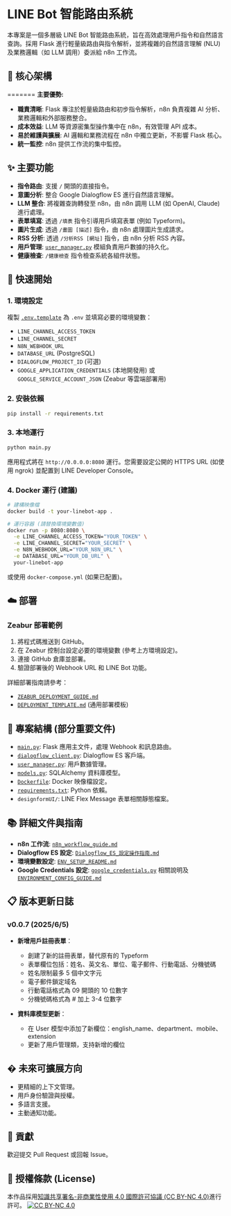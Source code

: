 # LINE Bot 智能路由系統

本專案是一個多層級 LINE Bot 智能路由系統，旨在高效處理用戶指令和自然語言查詢。採用 Flask 進行輕量級路由與指令解析，並將複雜的自然語言理解 (NLU) 及業務邏輯（如 LLM 調用）委派給 n8n 工作流。

## 🚀 核心架構
=======
**主要優勢:**

*   **職責清晰**: Flask 專注於輕量級路由和初步指令解析，n8n 負責複雜 AI 分析、業務邏輯和外部服務整合。
*   **成本效益**: LLM 等資源密集型操作集中在 n8n，有效管理 API 成本。
*   **易於維護與擴展**: AI 邏輯和業務流程在 n8n 中獨立更新，不影響 Flask 核心。
*   **統一監控**: n8n 提供工作流的集中監控。

## ✨ 主要功能

*   **指令路由**: 支援 `/` 開頭的直接指令。
*   **意圖分析**: 整合 Google Dialogflow ES 進行自然語言理解。
*   **LLM 整合**: 將複雜查詢轉發至 n8n，由 n8n 調用 LLM (如 OpenAI, Claude) 進行處理。
*   **表單填寫**: 透過 `/填表` 指令引導用戶填寫表單 (例如 Typeform)。
*   **圖片生成**: 透過 `/畫圖 [描述]` 指令，由 n8n 處理圖片生成請求。
*   **RSS 分析**: 透過 `/分析RSS [網址]` 指令，由 n8n 分析 RSS 內容。
*   **用戶管理**: [`user_manager.py`](user_manager.py:1) 模組負責用戶數據的持久化。
*   **健康檢查**: `/健康檢查` 指令檢查系統各組件狀態。

## 🚀 快速開始

### 1. 環境設定
複製 [`.env.template`](.env.template:1) 為 `.env` 並填寫必要的環境變數：
*   `LINE_CHANNEL_ACCESS_TOKEN`
*   `LINE_CHANNEL_SECRET`
*   `N8N_WEBHOOK_URL`
*   `DATABASE_URL` (PostgreSQL)
*   `DIALOGFLOW_PROJECT_ID` (可選)
*   `GOOGLE_APPLICATION_CREDENTIALS` (本地開發用) 或 `GOOGLE_SERVICE_ACCOUNT_JSON` (Zeabur 等雲端部署用)

### 2. 安裝依賴
```bash
pip install -r requirements.txt
```

### 3. 本地運行
```bash
python main.py
```
應用程式將在 `http://0.0.0.0:8080` 運行。您需要設定公開的 HTTPS URL (如使用 ngrok) 並配置到 LINE Developer Console。

### 4. Docker 運行 (建議)
```bash
# 建構映像檔
docker build -t your-linebot-app .

# 運行容器 (請替換環境變數值)
docker run -p 8080:8080 \
  -e LINE_CHANNEL_ACCESS_TOKEN="YOUR_TOKEN" \
  -e LINE_CHANNEL_SECRET="YOUR_SECRET" \
  -e N8N_WEBHOOK_URL="YOUR_N8N_URL" \
  -e DATABASE_URL="YOUR_DB_URL" \
  your-linebot-app
```
或使用 `docker-compose.yml` (如果已配置)。

## ☁️ 部署

### Zeabur 部署範例
1.  將程式碼推送到 GitHub。
2.  在 Zeabur 控制台設定必要的環境變數 (參考上方環境設定)。
3.  連接 GitHub 倉庫並部署。
4.  驗證部署後的 Webhook URL 和 LINE Bot 功能。

詳細部署指南請參考：
*   [`ZEABUR_DEPLOYMENT_GUIDE.md`](ZEABUR_DEPLOYMENT_GUIDE.md:1)
*   [`DEPLOYMENT_TEMPLATE.md`](DEPLOYMENT_TEMPLATE.md:1) (通用部署模板)

## 📁 專案結構 (部分重要文件)

*   [`main.py`](main.py:1): Flask 應用主文件，處理 Webhook 和訊息路由。
*   [`dialogflow_client.py`](dialogflow_client.py:1): Dialogflow ES 客戶端。
*   [`user_manager.py`](user_manager.py:1): 用戶數據管理。
*   [`models.py`](models.py:1): SQLAlchemy 資料庫模型。
*   [`Dockerfile`](Dockerfile:1): Docker 映像檔設定。
*   [`requirements.txt`](requirements.txt:1): Python 依賴。
*   `designformUI/`: LINE Flex Message 表單相關靜態檔案。

## 📚 詳細文件與指南

*   **n8n 工作流**: [`n8n_workflow_guide.md`](n8n_workflow_guide.md:1)
*   **Dialogflow ES 設定**: [`Dialogflow_ES_設定操作指南.md`](Dialogflow_ES_設定操作指南.md:1)
*   **環境變數設定**: [`ENV_SETUP_README.md`](ENV_SETUP_README.md:1)
*   **Google Credentials 設定**: [`google_credentials.py`](google_credentials.py:1) 相關說明及 [`ENVIRONMENT_CONFIG_GUIDE.md`](ENVIRONMENT_CONFIG_GUIDE.md:1)

## 📋 版本更新日誌

### v0.0.7 (2025/6/5)
* **新增用戶註冊表單**：
  * 創建了新的註冊表單，替代原有的 Typeform
  * 表單欄位包括：姓名、英文名、單位、電子郵件、行動電話、分機號碼
  * 姓名限制最多 5 個中文字元
  * 電子郵件鎖定域名
  * 行動電話格式為 09 開頭的 10 位數字
  * 分機號碼格式為 # 加上 3-4 位數字

* **資料庫模型更新**：
  * 在 User 模型中添加了新欄位：english_name、department、mobile、extension
  * 更新了用戶管理類，支持新增的欄位

## � 未來可擴展方向

*   更精細的上下文管理。
*   用戶身份驗證與授權。
*   多語言支援。
*   主動通知功能。

## 🤝 貢獻

歡迎提交 Pull Request 或回報 Issue。

## 📜 授權條款 (License)

本作品採用[知識共享署名-非商業性使用 4.0 國際許可協議 (CC BY-NC 4.0)](http://creativecommons.org/licenses/by-nc/4.0/deed.zh_TW)進行許可。
[![CC BY-NC 4.0](https://licensebuttons.net/l/by-nc/4.0/88x31.png)](http://creativecommons.org/licenses/by-nc/4.0/deed.zh_TW)
